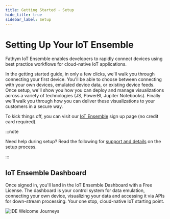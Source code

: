 ```yaml
---
title: Getting Started - Setup
hide_title: true
sidebar_label: Setup
---
```


# Setting Up Your IoT Ensemble

Fathym IoT Ensemble enables developers to rapidly connect devices using best practice workflows for cloud-native IoT applications.

In the getting started guide, in only a few clicks, we'll walk you through connecting your first device.  You'll be able to choose between connecting with your own devices, emulated device data, or existing device feeds.  Once setup, we'll show you how you can deploy and manage visualizations across a variety of technologies (JS, PowerBI, Jupiter Notebooks).  Finally we'll walk you through how you can deliver these visualizations to your customers in a secure way.  

To kick things off, you can visit our [IoT Ensemble](https://www.iot-ensemble.com/dashboard) sign up page (no credit card required).

:::note

Need help during setup?  Read the following for [support and details](for-devs/iot-setup-explained) on the setup process.

:::

## IoT Ensemble Dashboard

Once signed in, you'll land in the IoT Ensemble Dashboard with a Free License.  The dashboard is your control system for data emulation, connecting your own device, visualizing your data and accessing it via APIs for down-stream processing.  Your one stop, cloud-native IoT starting point.

![IDE Welcome Journeys](/img/screenshots/getting-started/dashboard-new.png)

<!-- 
## Next Steps

## Connect Your Own Device

## Connect Emulated Data

## Connect Existing Device Feeds -->
